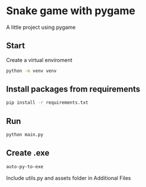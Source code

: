 # Snake game with pygame

A little project using pygame

## Start
Create a virtual enviroment


```bash
python -m venv venv
```

## Install packages from requirements

```bash
pip install -r requirements.txt
```

## Run
```bash
python main.py
```

## Create .exe
```bash
auto-py-to-exe
```
Include utils.py and assets folder in Additional Files
